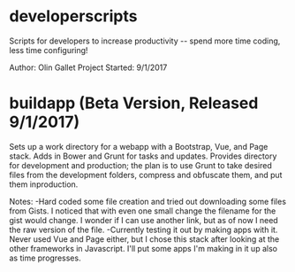 # developerscripts
Scripts for developers to increase productivity -- spend more time coding, less time configuring!

Author: Olin Gallet
Project Started: 9/1/2017

# buildapp (Beta Version, Released 9/1/2017)

Sets up a work directory for a webapp with a Bootstrap, Vue, and Page stack.  Adds in Bower and Grunt for tasks and updates.  Provides directory for development and production; the plan is to use Grunt to take desired files from the development folders, compress and obfuscate them, and put them inproduction.

Notes:
-Hard coded some file creation and tried out downloading some files from Gists.  I noticed that with even one small change the filename for the gist would change.  I wonder if I can use another link, but as of now I need the raw version of the file.
-Currently testing it out by making apps with it.  Never used Vue and Page either, but I chose this stack after looking at the other frameworks in Javascript.  I'll put some apps I'm making in it up also as time progresses.

